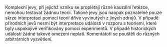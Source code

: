 Komplexní jevy, při jejichž vzniku se proplétají různé kauzální řetězce, nemohou testovat žádnou teorii.<break time="0.3s" /> Takové jevy jsou naopak poznatelné pouze skrze interpretaci pomocí teorií dříve vyvinutých z jiných zdrojů.<break time="0.4s" /> V případě přírodních jevů nesmí být interpretace události v rozporu s teoriemi, které byly uspokojivě verifikovány pomocí experimentů.<break time="0.4s" /> V případě historických událostí žádné takové omezení neplatí. Komentátoři se pouštěli do různých arbitrárních vysvětlení.

